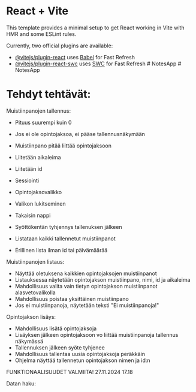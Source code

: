# React + Vite

This template provides a minimal setup to get React working in Vite with HMR and some ESLint rules.

Currently, two official plugins are available:

- [@vitejs/plugin-react](https://github.com/vitejs/vite-plugin-react/blob/main/packages/plugin-react/README.md) uses [Babel](https://babeljs.io/) for Fast Refresh
- [@vitejs/plugin-react-swc](https://github.com/vitejs/vite-plugin-react-swc) uses [SWC](https://swc.rs/) for Fast Refresh
#   N o t e s A p p 
 
 #   N o t e s A p p 
 
 

# Tehdyt tehtävät:
Muistiinpanojen tallennus:

- Pituus suurempi kuin 0
- Jos ei ole opintojaksoa, ei pääse tallennusnäkymään
- Muistiinpano pitää liittää opintojaksoon

- Liitetään aikaleima
- Liitetään id

- Sessiointi
- Opintojaksovalikko
- Valikon lukitseminen
- Takaisin nappi

- Syöttökentän tyhjennys tallenuksen jälkeen
- Listataan kaikki tallennetut muistiinpanot
- Erillinen lista ilman id tai päivämäärää

Muistiinpanojen listaus:
- Näyttää oletuksena kaikkien opintojaksojen muistiinpanot
- Listauksessa näytetään opintojakson muistiinpano, nimi, id ja aikaleima
- Mahdollisuus valita vain tietyn opintojakson muistiinpanot alasvetovalikolla
- Mahdollisuus poistaa yksittäinen muistiinpano
- Jos ei muistiinpanoja, näytetään teksti "Ei muistiinpanoja!"

Opintojakson lisäys:
- Mahdollisuus lisätä opintojaksoja
- Lisäyksen jälkeen opintojaksoon vo liittää muistiinpanoja tallennus näkymässä
- Tallennuksen jälkeen syöte tyhjenee
- Mahdollisuus tallentaa uusia opintojaksoja peräkkäin
- Ohjelma näyttää tallennetun opintojakson nimen ja id:n

FUNKTIONAALISUUDET VALMIITA! 27.11.2024 17.18

Datan haku:


